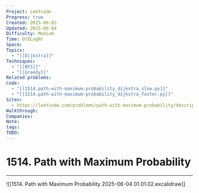 ```yaml
---
Project: Leetcode
Progress: true
Created: 2025-06-03
Updated: 2025-06-04
Difficulty: Medium
Time: O(ELogN)
Space: 
Topics:
  - "[[Dijkstra]]"
Techniques:
  - "[[BFS]]"
  - "[[Greedy]]"
Related problems: 
Code:
  - "[[1514.path-with-maximum-probability_dijkstra_slow.py]]"
  - "[[1514.path-with-maximum-probability_dijkstra_faster.py]]"
Sites:
  - https://leetcode.com/problems/path-with-maximum-probability/description/
Walkthrough: 
Companies: 
Note: 
tags: 
TODO: 
---
```

# 1514. Path with Maximum Probability
---
![[1514. Path with Maximum Probability 2025-06-04 01.01.02.excalidraw]]